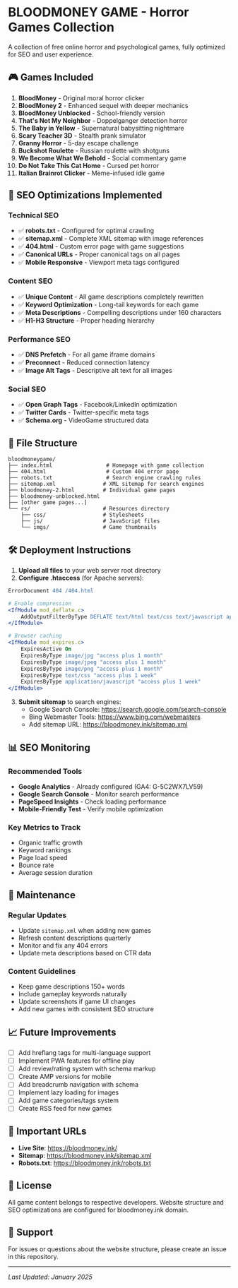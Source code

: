# BLOODMONEY GAME - Horror Games Collection

A collection of free online horror and psychological games, fully optimized for SEO and user experience.

## 🎮 Games Included

1. **BloodMoney** - Original moral horror clicker
2. **BloodMoney 2** - Enhanced sequel with deeper mechanics
3. **BloodMoney Unblocked** - School-friendly version
4. **That's Not My Neighbor** - Doppelganger detection horror
5. **The Baby in Yellow** - Supernatural babysitting nightmare
6. **Scary Teacher 3D** - Stealth prank simulator
7. **Granny Horror** - 5-day escape challenge
8. **Buckshot Roulette** - Russian roulette with shotguns
9. **We Become What We Behold** - Social commentary game
10. **Do Not Take This Cat Home** - Cursed pet horror
11. **Italian Brainrot Clicker** - Meme-infused idle game

## 🚀 SEO Optimizations Implemented

### Technical SEO
- ✅ **robots.txt** - Configured for optimal crawling
- ✅ **sitemap.xml** - Complete XML sitemap with image references
- ✅ **404.html** - Custom error page with game suggestions
- ✅ **Canonical URLs** - Proper canonical tags on all pages
- ✅ **Mobile Responsive** - Viewport meta tags configured

### Content SEO
- ✅ **Unique Content** - All game descriptions completely rewritten
- ✅ **Keyword Optimization** - Long-tail keywords for each game
- ✅ **Meta Descriptions** - Compelling descriptions under 160 characters
- ✅ **H1-H3 Structure** - Proper heading hierarchy

### Performance SEO
- ✅ **DNS Prefetch** - For all game iframe domains
- ✅ **Preconnect** - Reduced connection latency
- ✅ **Image Alt Tags** - Descriptive alt text for all images

### Social SEO
- ✅ **Open Graph Tags** - Facebook/LinkedIn optimization
- ✅ **Twitter Cards** - Twitter-specific meta tags
- ✅ **Schema.org** - VideoGame structured data

## 📁 File Structure

```
bloodmoneygame/
├── index.html                 # Homepage with game collection
├── 404.html                   # Custom 404 error page
├── robots.txt                 # Search engine crawling rules
├── sitemap.xml               # XML sitemap for search engines
├── bloodmoney-2.html         # Individual game pages
├── bloodmoney-unblocked.html
├── [other game pages...]
└── rs/                       # Resources directory
    ├── css/                  # Stylesheets
    ├── js/                   # JavaScript files
    └── imgs/                 # Game thumbnails

```

## 🛠️ Deployment Instructions

1. **Upload all files** to your web server root directory
2. **Configure .htaccess** (for Apache servers):
```apache
ErrorDocument 404 /404.html

# Enable compression
<IfModule mod_deflate.c>
    AddOutputFilterByType DEFLATE text/html text/css text/javascript application/javascript
</IfModule>

# Browser caching
<IfModule mod_expires.c>
    ExpiresActive On
    ExpiresByType image/jpg "access plus 1 month"
    ExpiresByType image/jpeg "access plus 1 month"
    ExpiresByType image/png "access plus 1 month"
    ExpiresByType text/css "access plus 1 week"
    ExpiresByType application/javascript "access plus 1 week"
</IfModule>
```

3. **Submit sitemap** to search engines:
   - Google Search Console: https://search.google.com/search-console
   - Bing Webmaster Tools: https://www.bing.com/webmasters
   - Add sitemap URL: https://bloodmoney.ink/sitemap.xml

## 📊 SEO Monitoring

### Recommended Tools
- **Google Analytics** - Already configured (GA4: G-5C2WX7LV59)
- **Google Search Console** - Monitor search performance
- **PageSpeed Insights** - Check loading performance
- **Mobile-Friendly Test** - Verify mobile optimization

### Key Metrics to Track
- Organic traffic growth
- Keyword rankings
- Page load speed
- Bounce rate
- Average session duration

## 🔧 Maintenance

### Regular Updates
- Update `sitemap.xml` when adding new games
- Refresh content descriptions quarterly
- Monitor and fix any 404 errors
- Update meta descriptions based on CTR data

### Content Guidelines
- Keep game descriptions 150+ words
- Include gameplay keywords naturally
- Update screenshots if game UI changes
- Add new games with consistent SEO structure

## 📈 Future Improvements

- [ ] Add hreflang tags for multi-language support
- [ ] Implement PWA features for offline play
- [ ] Add review/rating system with schema markup
- [ ] Create AMP versions for mobile
- [ ] Add breadcrumb navigation with schema
- [ ] Implement lazy loading for images
- [ ] Add game categories/tags system
- [ ] Create RSS feed for new games

## 🔗 Important URLs

- **Live Site**: https://bloodmoney.ink/
- **Sitemap**: https://bloodmoney.ink/sitemap.xml
- **Robots.txt**: https://bloodmoney.ink/robots.txt

## 📝 License

All game content belongs to respective developers. Website structure and SEO optimizations are configured for bloodmoney.ink domain.

## 🤝 Support

For issues or questions about the website structure, please create an issue in this repository.

---

*Last Updated: January 2025*